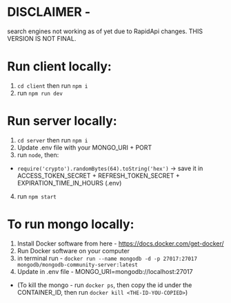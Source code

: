 # DISCLAIMER -

search engines not working as of yet due to RapidApi changes.
THIS VERSION IS NOT FINAL.

# Run client locally:

1. `cd client` then run `npm i`
2. run `npm run dev`

# Run server locally:

1. `cd server` then run `npm i`
2. Update .env file with your MONGO_URI + PORT
3. run `node`, then:

- `require('crypto').randomBytes(64).toString('hex')` -> save it in ACCESS_TOKEN_SECRET + REFRESH_TOKEN_SECRET + EXPIRATION_TIME_IN_HOURS (.env)

4. run `npm start`

# To run mongo locally:

1. Install Docker software from here - https://docs.docker.com/get-docker/
2. Run Docker software on your computer
3. in terminal run - `docker run --name mongodb -d -p 27017:27017 mongodb/mongodb-community-server:latest`
4. Update in .env file - MONGO_URI=mongodb://localhost:27017

- (To kill the mongo - run `docker ps`, then copy the id under the CONTAINER_ID, then run `docker kill <THE-ID-YOU-COPIED>`)
